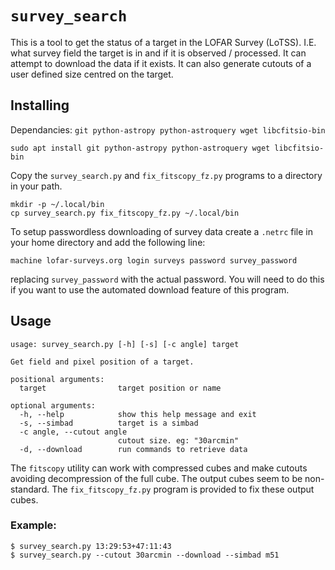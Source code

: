 # `survey_search`

This is a tool to get the status of a target in the LOFAR Survey (LoTSS).
I.E. what survey field the target is in and if it is observed / processed.
It can attempt to download the data if it exists. It can also generate
cutouts of a user defined size centred on the target.

## Installing

Dependancies: `git python-astropy python-astroquery wget libcfitsio-bin`
```
sudo apt install git python-astropy python-astroquery wget libcfitsio-bin
```

Copy the `survey_search.py` and `fix_fitscopy_fz.py` programs to a
directory in your path.
```
mkdir -p ~/.local/bin
cp survey_search.py fix_fitscopy_fz.py ~/.local/bin
```

To setup passwordless downloading of survey data create a `.netrc` file
in your home directory and add the following line:
```
machine lofar-surveys.org login surveys password survey_password
```
replacing `survey_password` with the actual password. You will need to
do this if you want to use the automated download feature of this program.

## Usage
```
usage: survey_search.py [-h] [-s] [-c angle] target

Get field and pixel position of a target.

positional arguments:
  target                target position or name

optional arguments:
  -h, --help            show this help message and exit
  -s, --simbad          target is a simbad
  -c angle, --cutout angle
                        cutout size. eg: "30arcmin"
  -d, --download        run commands to retrieve data

```

The `fitscopy` utility can work with compressed cubes and make
cutouts avoiding decompression of the full cube. The output cubes
seem to be non-standard. The `fix_fitscopy_fz.py` program is
provided to fix these output cubes.

### Example:
```
$ survey_search.py 13:29:53+47:11:43
$ survey_search.py --cutout 30arcmin --download --simbad m51
```
